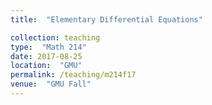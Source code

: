 ```yaml
---
title:  "Elementary Differential Equations"

collection: teaching
type:  "Math 214"
date: 2017-08-25
location:  "GMU"
permalink: /teaching/m214f17
venue:  "GMU Fall"
---
```

